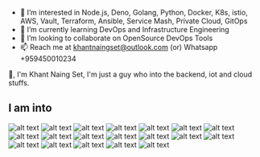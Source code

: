 
- 👀 I’m interested in Node.js, Deno, Golang, Python, Docker, K8s, istio, AWS, Vault, Terraform, Ansible, Service Mash, Private Cloud, GitOps
- 🌱 I’m currently learning DevOps and Infrastructure Engineering
- 💞️ I’m looking to collaborate on OpenSource DevOps Tools
- 📫 Reach me at khantnaingset@outlook.com (or) Whatsapp +959450010234

<!---
khantnaingset-kns/khantnaingset-kns is a ✨ special ✨ repository because its `README.md` (this file) appears on your GitHub profile.
You can click the Preview link to take a look at your changes.
--->
👋, I'm Khant Naing Set, I'm just a guy who into the backend, iot and cloud stuffs.

## I am into ##
![alt text](https://img.shields.io/badge/Amazon_AWS-FF9900?style=for-the-badge&logo=amazonaws&logoColor=white) ![alt text](https://img.shields.io/badge/Google_Cloud-4285F4?style=for-the-badge&logo=google-cloud&logoColor=white) ![alt text](https://img.shields.io/badge/Terraform-7B42BC?style=for-the-badge&logo=terraform&logoColor=white)  ![alt text](https://img.shields.io/badge/Yarn-2C8EBB?style=for-the-badge&logo=yarn&logoColor=white) ![alt text](https://img.shields.io/badge/Go-00ADD8?style=for-the-badge&logo=go&logoColor=white) ![alt text](https://img.shields.io/badge/TypeScript-007ACC?style=for-the-badge&logo=typescript&logoColor=white) ![alt text](https://img.shields.io/badge/eslint-3A33D1?style=for-the-badge&logo=eslint&logoColor=white) ![alt text](https://img.shields.io/badge/prettier-1A2C34?style=for-the-badge&logo=prettier&logoColor=F7BA3E) ![alt text](https://img.shields.io/badge/Notion-000000?style=for-the-badge&logo=notion&logoColor=white) ![alt text](https://img.shields.io/badge/Python-FFD43B?style=for-the-badge&logo=python&logoColor=blue) ![alt text](https://img.shields.io/badge/JavaScript-323330?style=for-the-badge&logo=javascript&logoColor=F7DF1E) ![alt text](https://img.shields.io/badge/Dart-0175C2?style=for-the-badge&logo=dart&logoColor=white) ![alt text](https://img.shields.io/badge/kubernetes-326ce5.svg?&style=for-the-badge&logo=kubernetes&logoColor=white) ![alt text](https://img.shields.io/badge/Docker-2CA5E0?style=for-the-badge&logo=docker&logoColor=white) ![alt text](https://img.shields.io/badge/Deno-white?style=for-the-badge&logo=deno&logoColor=464647) ![alt text](https://img.shields.io/badge/Ansible-000000?style=for-the-badge&logo=ansible&logoColor=white) ![alt text](https://img.shields.io/badge/Pulumi-8A3391?style=for-the-badge&logo=pulumi&logoColor=white) ![alt text](https://img.shields.io/badge/Github%20Actions-282a2e?style=for-the-badge&logo=githubactions&logoColor=367cfe) ![alt text](https://img.shields.io/badge/GitLab-330F63?style=for-the-badge&logo=gitlab&logoColor=white)
